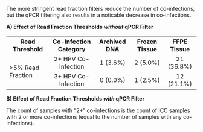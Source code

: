 The more stringent read fraction filters reduce the number of co-infections, but the qPCR filtering also results in a noticable decrease in co-infections.

**A) Effect of Read Fraction Thresholds *without* qPCR Filter**

<table>
  <tbody>
    <tr>
	<th align="center">Read Threshold</th>
	<th align="center">Co-Infection Category</th>
	<th align="center">Archived DNA</th>
	<th align="center">Frozen Tissue</th>
	<th align="center">FFPE Tissue</th>
    </tr>
    <tr>
	<td align="left" rowspan="2">>5% Read Fraction</td>
	<td align="center">2+ HPV Co-Infection</td>
	<td align="center">1 (3.6%)</td>
	<td align="center">2 (5.0%)</td>
	<td align="center">21 (36.8%)</td>
    </tr>
	<td align="center">3+ HPV Co-Infection</td>
	<td align="center">0 (0.0%)</td>
	<td align="center">1 (2.5%)</td>
	<td align="center">12 (21.1%)</td>
    </tr>
</tbody>
</table>

**B) Effect of Read Fraction Thresholds *with* qPCR Filter**

The count of samples with “2+” co-infections is the count of ICC samples with 2 or more co-infections (equal to the number of samples with any co-infections).
